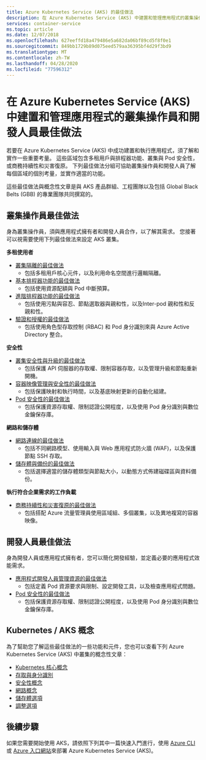 ```yaml
---
title: Azure Kubernetes Service (AKS) 的最佳做法
description: 在 Azure Kubernetes Service (AKS) 中建置和管理應用程式的叢集操作員和開發人員最佳做法集合
services: container-service
ms.topic: article
ms.date: 12/07/2018
ms.openlocfilehash: 627eeffd18a479486e5a682da06bf89cd5f8f0e1
ms.sourcegitcommit: 849bb1729b89d075eed579aa36395bf4d29f3bd9
ms.translationtype: MT
ms.contentlocale: zh-TW
ms.lasthandoff: 04/28/2020
ms.locfileid: "77596312"
---
```

# <a name="cluster-operator-and-developer-best-practices-to-build-and-manage-applications-on-azure-kubernetes-service-aks"></a>在 Azure Kubernetes Service (AKS) 中建置和管理應用程式的叢集操作員和開發人員最佳做法

若要在 Azure Kubernetes Service (AKS) 中成功建置和執行應用程式，須了解和實作一些重要考量。 這些區域包含多租用戶與排程器功能、叢集與 Pod 安全性，或商務持續性和災害復原。 下列最佳做法分組可協助叢集操作員和開發人員了解每個區域的個別考量，並實作適當的功能。

這些最佳做法與概念性文章是與 AKS 產品群組、工程團隊以及包括 Global Black Belts (GBB) 的專業團隊共同撰寫的。

## <a name="cluster-operator-best-practices"></a>叢集操作員最佳做法

身為叢集操作員，須與應用程式擁有者和開發人員合作，以了解其需求。 您接著可以視需要使用下列最佳做法來設定 AKS 叢集。

**多租使用者**

* [叢集隔離的最佳做法](operator-best-practices-cluster-isolation.md)
    * 包括多租用戶核心元件，以及利用命名空間進行邏輯隔離。
* [基本排程器功能的最佳做法](operator-best-practices-scheduler.md)
    * 包括使用資源配額與 Pod 中斷預算。
* [進階排程器功能的最佳做法](operator-best-practices-advanced-scheduler.md)
    * 包括使用污點與容忍、節點選取器與親和性，以及Inter-pod 親和性和反親和性。
* [驗證和授權的最佳做法](operator-best-practices-identity.md)
    * 包括使用角色型存取控制 (RBAC) 和 Pod 身分識別來與 Azure Active Directory 整合。

**安全性**

* [叢集安全性與升級的最佳做法](operator-best-practices-cluster-security.md)
    * 包括保護 API 伺服器的存取權、限制容器存取，以及管理升級和節點重新開機。
* [容器映像管理與安全性的最佳做法](operator-best-practices-container-image-management.md)
    * 包括保護映射和執行時間，以及基底映射更新的自動化組建。
* [Pod 安全性的最佳做法](developer-best-practices-pod-security.md)
    * 包括保護資源存取權、限制認證公開程度，以及使用 Pod 身分識別與數位金鑰保存庫。

**網路和儲存體**

* [網路連線的最佳做法](operator-best-practices-network.md)
    * 包括不同網路模型、使用輸入與 Web 應用程式防火牆 (WAF)，以及保護節點 SSH 存取。
* [儲存體與備份的最佳做法](operator-best-practices-storage.md)
    * 包括選擇適當的儲存體類型與節點大小，以動態方式佈建磁碟區與資料備份。

**執行符合企業需求的工作負載**

* [商務持續性和災害復原的最佳做法](operator-best-practices-multi-region.md)
    * 包括搭配 Azure 流量管理員使用區域組、多個叢集，以及異地複寫的容器映像。

## <a name="developer-best-practices"></a>開發人員最佳做法

身為開發人員或應用程式擁有者，您可以簡化開發經驗，並定義必要的應用程式效能需求。

* [應用程式開發人員管理資源的最佳做法](developer-best-practices-resource-management.md)
    * 包括定義 Pod 資源要求與限制、設定開發工具，以及檢查應用程式問題。
* [Pod 安全性的最佳做法](developer-best-practices-pod-security.md)
    * 包括保護資源存取權、限制認證公開程度，以及使用 Pod 身分識別與數位金鑰保存庫。

## <a name="kubernetes--aks-concepts"></a>Kubernetes / AKS 概念

為了幫助您了解這些最佳做法的一些功能和元件，您也可以查看下列 Azure Kubernetes Service (AKS) 中叢集的概念性文章：

* [Kubernetes 核心概念](concepts-clusters-workloads.md)
* [存取與身分識別](concepts-identity.md)
* [安全性概念](concepts-security.md)
* [網路概念](concepts-network.md)
* [儲存體選項](concepts-storage.md)
* [調整選項](concepts-scale.md)

## <a name="next-steps"></a>後續步驟

如果您需要開始使用 AKS，請依照下列其中一篇快速入門進行，使用 [Azure CLI](kubernetes-walkthrough.md) 或 [Azure 入口網站](kubernetes-walkthrough-portal.md)來部署 Azure Kubernetes Service (AKS)。
